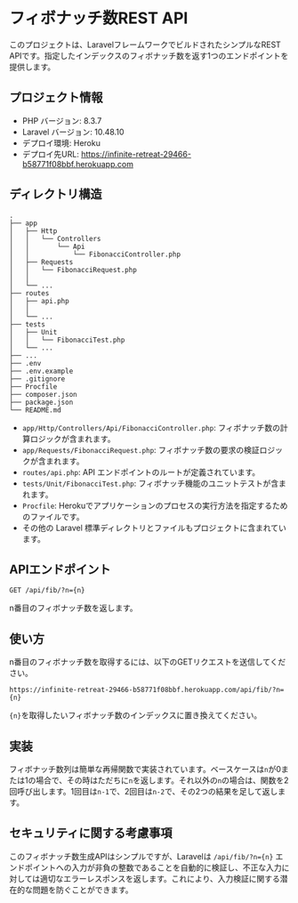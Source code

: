 # フィボナッチ数REST API

このプロジェクトは、LaravelフレームワークでビルドされたシンプルなREST APIです。指定したインデックスのフィボナッチ数を返す1つのエンドポイントを提供します。

## プロジェクト情報
- PHP バージョン: 8.3.7
- Laravel バージョン: 10.48.10
- デプロイ環境: Heroku
- デプロイ先URL: https://infinite-retreat-29466-b58771f08bbf.herokuapp.com

## ディレクトリ構造

```
.
├── app
│   ├── Http
│   │   └── Controllers
│   │       └── Api
│   │           └── FibonacciController.php
│   ├── Requests
│   │   └── FibonacciRequest.php
│   │ 
│   └── ...
├── routes
│   ├── api.php
│   │       
│   └── ...
├── tests
│   ├── Unit
│   │   └── FibonacciTest.php
│   └── ...
├── ...
├── .env
├── .env.example
├── .gitignore
├── Procfile
├── composer.json
├── package.json
└── README.md
```

- `app/Http/Controllers/Api/FibonacciController.php`: フィボナッチ数の計算ロジックが含まれます。
- `app/Requests/FibonacciRequest.php`: フィボナッチ数の要求の検証ロジックが含まれます。
- `routes/api.php`: API エンドポイントのルートが定義されています。
- `tests/Unit/FibonacciTest.php`: フィボナッチ機能のユニットテストが含まれます。
- `Procfile`: Herokuでアプリケーションのプロセスの実行方法を指定するためのファイルです。
- その他の Laravel 標準ディレクトリとファイルもプロジェクトに含まれています。
  

## APIエンドポイント

```
GET /api/fib/?n={n}
```

n番目のフィボナッチ数を返します。

## 使い方

n番目のフィボナッチ数を取得するには、以下のGETリクエストを送信してください。

```
https://infinite-retreat-29466-b58771f08bbf.herokuapp.com/api/fib/?n={n}
```

`{n}`を取得したいフィボナッチ数のインデックスに置き換えてください。

## 実装

フィボナッチ数列は簡単な再帰関数で実装されています。ベースケースは`n`が0または1の場合で、その時はただちに`n`を返します。それ以外の`n`の場合は、関数を2回呼び出します。1回目は`n-1`で、2回目は`n-2`で、その2つの結果を足して返します。

## セキュリティに関する考慮事項

このフィボナッチ数生成APIはシンプルですが、Laravelは `/api/fib/?n={n}` エンドポイントへの入力が非負の整数であることを自動的に検証し、不正な入力に対しては適切なエラーレスポンスを返します。これにより、入力検証に関する潜在的な問題を防ぐことができます。
